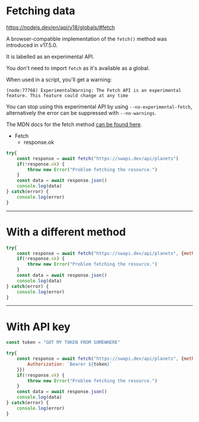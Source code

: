 # Fetching data

https://nodejs.dev/en/api/v18/globals/#fetch

A browser-compatible implementation of the `fetch()` method was introduced in v17.5.0.

It is labelled as an experimental API.

You don't need to import `fetch` as it's available as a global.

When used in a script, you'll get a warning:

```
(node:77768) ExperimentalWarning: The Fetch API is an experimental feature. This feature could change at any time
```

You can stop using this experimental API by using `--no-experimental-fetch`, alternatively the error can be suppressed with `--no-warnings`.

The MDN docs for the fetch method [can be found here](https://developer.mozilla.org/en-US/docs/Web/API/fetch).

- Fetch
	- response.ok

```js
try{
	const response = await fetch("https://swapi.dev/api/planets")
	if(!response.ok) {
		throw new Error("Problem fetching the resource.")
	}
	const data = await response.json()
	console.log(data)
} catch(error) {
	console.log(error)
}
```

---

# With a different method

```js
try{
	const response = await fetch("https://swapi.dev/api/planets", {method: "POST"})
	if(!response.ok) {
		throw new Error("Problem fetching the resource.")
	}
	const data = await response.json()
	console.log(data)
} catch(error) {
	console.log(error)
}
```

---

# With API key

```js
const token = "GOT MY TOKEN FROM SOMEWHERE"

try{
	const response = await fetch("https://swapi.dev/api/planets", {method: "POST", headers: {
		Authorization: `Bearer ${token}`
	}})
	if(!response.ok) {
		throw new Error("Problem fetching the resource.")
	}
	const data = await response.json()
	console.log(data)
} catch(error) {
	console.log(error)
}
```
